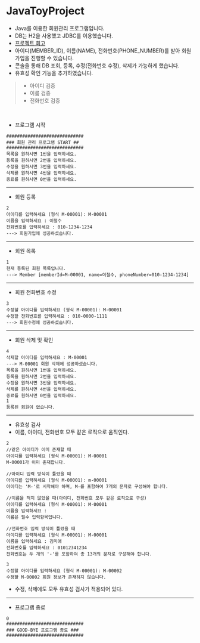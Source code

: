 # JavaToyProject

- Java를 이용한 회원관리 프로그램입니다.
- DB는 H2을 사용했고 JDBC를 이용했습니다.
- [프로젝트 회고](https://ddungi.github.io/project/2022/05/14/javatoyproject/)
- 아이디(MEMBER_ID), 이름(NAME), 전화번호(PHONE_NUMBER)를 받아 회원가입을 진행할 수 있습니다.
- 콘솔을 통해 DB 조회, 등록, 수정(전화번호 수정), 삭제가 가능하게 했습니다. 
- 유효성 확인 기능을 추가하였습니다.
> - 아이디 검증
> - 이름 검증
> - 전화번호 검증

<br>

- 프로그램 시작

```
#############################
### 회원 관리 프로그램 START ##
#############################
목록을 원하시면 1번을 입력하세요.
등록을 원하시면 2번을 입력하세요.
수정을 원하시면 3번을 입력하세요.
삭제를 원하시면 4번을 입력하세요.
종료를 원하시면 0번을 입력하세요.
```

<hr>

- 회원 등록

```
2
아이디를 입력하세요 (형식 M-00001): M-00001
이름을 입력하세요 : 이철수
전화번호를 입력하세요 : 010-1234-1234
---> 회원가입에 성공하셨습니다.
```

<hr>

- 회원 목록

```
1
현재 등록된 회원 목록입니다.
---> Member [memberId=M-00001, name=이철수, phoneNumber=010-1234-1234]
```

<hr>

- 회원 전화번호 수정

```
3
수정할 아이디를 입력하세요 (형식 M-00001): M-00001
수정할 전화번호를 입력하세요 : 010-0000-1111
---> 회원수정에 성공하셨습니다.
```

<hr>

- 회원 삭제 및 확인

```
4
삭제할 아이디를 입력하세요 : M-00001
---> M-00001 회원 삭제에 성공하셨습니다.
목록을 원하시면 1번을 입력하세요.
등록을 원하시면 2번을 입력하세요.
수정을 원하시면 3번을 입력하세요.
삭제를 원하시면 4번을 입력하세요.
종료를 원하시면 0번을 입력하세요.
1
등록된 회원이 없습니다.
```

<hr>

- 유효성 검사
- 이름, 아이디, 전화번호 모두 같은 로직으로 움직인다.

```
2
//같은 아이디가 이미 존재할 때
아이디를 입력하세요 (형식 M-00001): M-00001
M-00001가 이미 존재합니다.

//아이디 입력 방식이 틀렸을 때
아이디를 입력하세요 (형식 M-00001): m-00001
아이디는 'M-'로 시작해야 하며, M-를 포함하여 7개의 문자로 구성해야 합니다.

//이름을 적지 않았을 때(아이디, 전화번호 모두 같은 로직으로 구성)
아이디를 입력하세요 (형식 M-00001): M-00001
이름을 입력하세요 :  
이름은 필수 입력항목입니다.

//전화번호 입력 방식이 틀렸을 때
아이디를 입력하세요 (형식 M-00001): M-00001
이름을 입력하세요 : 김미애
전화번호를 입력하세요 : 01012341234
전화번호는 두 개의 '-'를 포함하여 총 13개의 문자로 구성해야 합니다.
```

```
3
수정할 아이디를 입력하세요 (형식 M-00001): M-00002
수정할 M-00002 회원 정보가 존재하지 않습니다.
```

- 수정, 삭제에도 모두 유효성 검사가 적용되어 있다.

<hr>

- 프로그램 종료

```
0
#############################
### GOOD-BYE 프로그램 종료 ###
#############################
```
